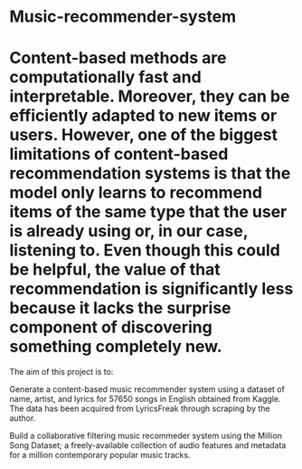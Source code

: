 # Music-recommender-system 

# Content-based methods are computationally fast and interpretable. Moreover, they can be efficiently adapted to new items or users.  However, one of the biggest limitations of content-based recommendation systems is that the model only learns to recommend items of the same type that the user is already using or, in our case, listening to. Even though this could be helpful, the value of that recommendation is significantly less because it lacks the surprise component of discovering something completely new.

The aim of this project is to:

Generate a content-based music recommender system using a dataset of name, artist, and lyrics for 57650 songs in English obtained from Kaggle. The data has been acquired from LyricsFreak through scraping by the author.

Build a collaborative filtering music recommeder system using the Million Song Dataset; a freely-available collection of audio features and metadata for a million contemporary popular music tracks.

